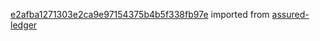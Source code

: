 [e2afba1271303e2ca9e97154375b4b5f338fb97e](https://github.com/insolar/assured-ledger/commit/e2afba1271303e2ca9e97154375b4b5f338fb97e) imported from [assured-ledger](https://github.com/insolar/assured-ledger)
